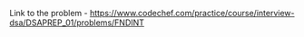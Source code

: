 Link to the problem - https://www.codechef.com/practice/course/interview-dsa/DSAPREP_01/problems/FNDINT
